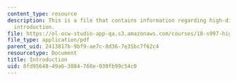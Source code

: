 ```yaml
---
content_type: resource
description: This is a file that contains information regarding high-dimensional statistics
  introduction.
file: https://ol-ocw-studio-app-qa.s3.amazonaws.com/courses/18-s997-high-dimensional-statistics-spring-2015/8fd9564849a63884766e030fb99c54c0_MIT18_S997S15_Introduction.pdf
file_type: application/pdf
parent_uid: 2413817b-9bf9-ae7c-8d36-7e35bc7f62c4
resourcetype: Document
title: Introduction
uid: 8fd95648-49a6-3884-766e-030fb99c54c0
---
```

